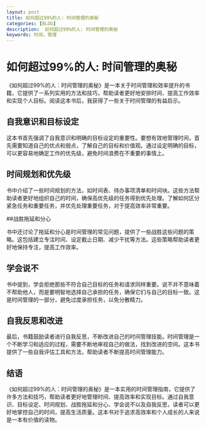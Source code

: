 ```yaml
---
layout: post
title: 如何超过99%的人: 时间管理的奥秘
categories: [BLOG]
description:  如何超过99%的人: 时间管理的奥秘
keywords: 时间，管理
---
```


# 如何超过99%的人: 时间管理的奥秘

《如何超过99%的人：时间管理的奥秘》是一本关于时间管理和效率提升的书籍，它提供了一系列实用的方法和技巧，帮助读者更好地安排时间、提高工作效率和实现个人目标。阅读这本书后，我获得了一些关于时间管理的有益启示。

## 自我意识和目标设定

这本书首先强调了自我意识和明确的目标设定的重要性。要想有效地管理时间，首先需要知道自己的优点和弱点，了解自己的目标和价值观。通过设定明确的目标，可以更容易地确定工作的优先级，避免时间浪费在不重要的事情上。

## 时间规划和优先级

书中介绍了一些时间规划的方法，如时间表、待办事项清单和时间块。这些方法帮助读者更好地组织自己的时间，确保高优先级的任务得到优先处理。了解如何区分紧急任务和重要任务，并优先处理重要任务，对于提高效率非常重要。

##战胜拖延和分心

书中还讨论了拖延和分心是时间管理的常见问题，提供了一些战胜这些问题的策略。这包括建立专注时间、设定截止日期、减少干扰等方法。这些策略帮助读者更好地保持专注，提高工作效率。

 ## 学会说不

书中提到，学会拒绝那些不符合自己目标的任务和请求同样重要。说不并不意味着不帮助他人，而是要明智地选择自己承担的任务，确保它们与自己的目标一致。这是时间管理的一部分，避免过度承担任务，以免分散精力。

## 自我反思和改进

最后，书籍鼓励读者进行自我反思，不断改进自己的时间管理技能。时间管理是一个不断学习和适应的过程，需要不断地审视自己的做法，找到改进的空间。这本书提供了一些自我评估工具和方法，帮助读者不断提高时间管理能力。

## 结语

《如何超过99%的人：时间管理的奥秘》是一本实用的时间管理指南，它提供了许多方法和技巧，帮助读者更好地管理时间、提高效率和实现目标。通过自我意识、目标设定、时间规划、战胜拖延和分心、学会说不以及自我反思，读者可以更好地掌控自己的时间，提高生活质量。这本书对于追求高效率和个人成长的人来说是一本有价值的读物。
